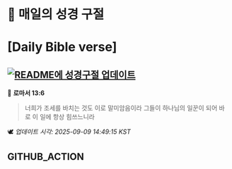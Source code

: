 # 🙏 매일의 성경 구절
# [Daily Bible verse]
## [![README에 성경구절 업데이트](https://github.com/DONGSUKA/first_test/actions/workflows/update-readme-bible.yml/badge.svg)](https://github.com/DONGSUKA/first_test/actions/workflows/update-readme-bible.yml)
<!-- START_BIBLE_VERSE -->
📖 **로마서 13:6**
> 너희가 조세를 바치는 것도 이로 말미암음이라 그들이 하나님의 일꾼이 되어 바로 이 일에 항상 힘쓰느니라

🕊️ _업데이트 시각: 2025-09-09 14:49:15 KST_
  <!-- END_BIBLE_VERSE -->
## GITHUB_ACTION
